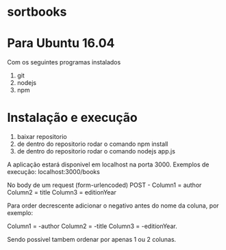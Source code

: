 # sortbooks

# Para Ubuntu 16.04

Com os seguintes programas instalados
1. git
1. nodejs
1. npm

# Instalação e execução
1. baixar repositorio
1. de dentro do repositorio rodar o comando npm install
1. de dentro do repositorio rodar o comando nodejs app.js

A aplicação estará disponivel em localhost na porta 3000.
Exemplos de execução: 
localhost:3000/books

No body de um request (form-urlencoded) POST - 
Column1 = author
Column2 = title
Column3 = editionYear

Para order decrescente adicionar o negativo antes do nome da coluna, por exemplo: 

Column1 = -author
Column2 = -title
Column3 = -editionYear.

Sendo possivel tambem ordenar por apenas 1 ou 2 colunas.